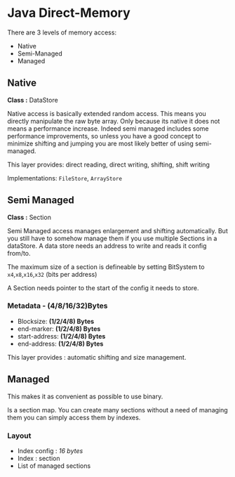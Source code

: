 # Java Direct-Memory

There are 3 levels of memory access:

* Native
* Semi-Managed
* Managed

## Native

**Class :** DataStore

Native access is basically extended random access. This means you directly manipulate the raw byte array. Only because its native it does not means a performance increase. Indeed semi managed includes some performance improvements, so unless you have a good concept to minimize shifting and jumping you are most likely better of using semi-managed.

This layer provides: direct reading, direct writing, shifting, shift writing

Implementations: ``FileStore``, `ArrayStore`

## Semi Managed

**Class :** Section

Semi Managed access manages enlargement and shifting automatically. But you still have to somehow manage them if you use multiple Sections in a dataStore. A data store needs an address to write and reads it config from/to.

The maximum size of a section is defineable by setting BitSystem to `x4`,`x8`,`x16`,`x32` (bits per address)

A Section needs pointer to the start of the config it needs to store.

### Metadata - (4/8/16/32)Bytes

* Blocksize: **(1/2/4/8) Bytes**
* end-marker: **(1/2/4/8) Bytes**
* start-address: **(1/2/4/8) Bytes**
* end-address: **(1/2/4/8) Bytes** 

This layer provides : automatic shifting and size management.

## Managed

This makes it as convenient as possible to use binary.

Is a section map. You can create many sections without a need of managing them you can simply access them by indexes.

### Layout

* Index config : *16 bytes*
* Index : section
* List of managed sections